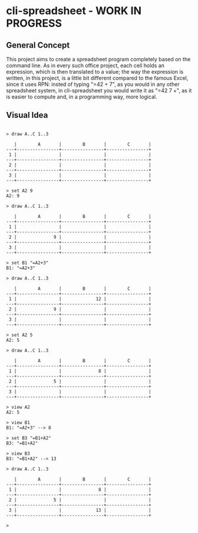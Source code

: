 # cli-spreadsheet - WORK IN PROGRESS
## General Concept
This project aims to create a spreadsheet program completely based on the command line.
As in every such office project, each cell holds an expression, which is then translated
to a value; the way the expression is written, in this project, is a little bit different
compared to the famous Excel, since it uses RPN: insted of typing "=42 + 7", as you would
in any other spreadsheet system, in cli-spreadsheet you would write it as "=42 7 +", as it
is easier to compute and, in a programming way, more logical. 

## Visual Idea
```

> draw A..C 1..3

   |        A       |        B       |        C       |
---+----------------+----------------+----------------+
 1 |                |                |                |
---+----------------+----------------+----------------+
 2 |                |                |                |
---+----------------+----------------+----------------+
 3 |                |                |                |
---+----------------+----------------+----------------+

> set A2 9
A2: 9

> draw A..C 1..3

   |        A       |        B       |        C       |
---+----------------+----------------+----------------+
 1 |                |                |                |
---+----------------+----------------+----------------+
 2 |              9 |                |                |
---+----------------+----------------+----------------+
 3 |                |                |                |
---+----------------+----------------+----------------+

> set B1 "=A2+3"
B1: "=A2+3"

> draw A..C 1..3

   |        A       |        B       |        C       |
---+----------------+----------------+----------------+
 1 |                |             12 |                |
---+----------------+----------------+----------------+
 2 |              9 |                |                |
---+----------------+----------------+----------------+
 3 |                |                |                |
---+----------------+----------------+----------------+

> set A2 5
A2: 5

> draw A..C 1..3

   |        A       |        B       |        C       |
---+----------------+----------------+----------------+
 1 |                |              8 |                |
---+----------------+----------------+----------------+
 2 |              5 |                |                |
---+----------------+----------------+----------------+
 3 |                |                |                |
---+----------------+----------------+----------------+

> view A2
A2: 5

> view B1
B1: "=A2+3" --> 8

> set B3 "=B1+A2"
B3: "=B1+A2"

> view B3
B3: "=B1+A2" --> 13

> draw A..C 1..3

   |        A       |        B       |        C       |
---+----------------+----------------+----------------+
 1 |                |              8 |                |
---+----------------+----------------+----------------+
 2 |              5 |                |                |
---+----------------+----------------+----------------+
 3 |                |             13 |                |
---+----------------+----------------+----------------+

> 

```
